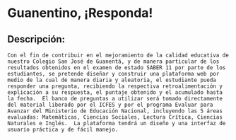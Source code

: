 # Guanentino, ¡Responda!

## Descripción:

    Con el fin de contribuir en el mejoramiento de la calidad educativa de nuestro Colegio San José de Guanentá, y de manera particular de los resultados obtenidos en el examen de estado SABER 11 por parte de los estudiantes, se pretende diseñar y construir una plataforma web por medio de la cual de manera diaria y aleatoria, el estudiante pueda responder una pregunta, recibiendo la respectiva retroalimentación y explicación a su respuesta, el puntaje obtenido y el acumulado hasta la fecha.  El banco de preguntas a utilizar será tomado directamente del material liberado por el ICFES y por el programa Evaluar para Avanzar del Ministerio de Educación Nacional, incluyendo las 5 áreas evaluadas: Matemáticas, Ciencias Sociales, Lectura Crítica, Ciencias Naturales e Inglés.  La plataforma tendrá un diseño y una interfaz de usuario práctica y de fácil manejo.